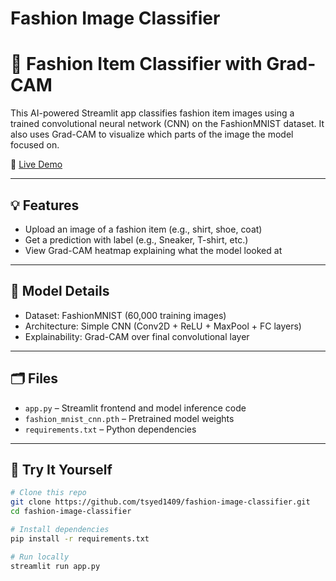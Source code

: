# Fashion Image Classifier
# 🧠 Fashion Item Classifier with Grad-CAM

This AI-powered Streamlit app classifies fashion item images using a trained convolutional neural network (CNN) on the FashionMNIST dataset. It also uses Grad-CAM to visualize which parts of the image the model focused on.

🔗 [Live Demo](https://tsyed1409-fashion-image-classifier.streamlit.app)

---

## 💡 Features

- Upload an image of a fashion item (e.g., shirt, shoe, coat)
- Get a prediction with label (e.g., Sneaker, T-shirt, etc.)
- View Grad-CAM heatmap explaining what the model looked at

---

## 🧠 Model Details

- Dataset: FashionMNIST (60,000 training images)
- Architecture: Simple CNN (Conv2D + ReLU + MaxPool + FC layers)
- Explainability: Grad-CAM over final convolutional layer

---

## 🗂 Files

- `app.py` – Streamlit frontend and model inference code
- `fashion_mnist_cnn.pth` – Pretrained model weights
- `requirements.txt` – Python dependencies

---

## 🧪 Try It Yourself

```bash
# Clone this repo
git clone https://github.com/tsyed1409/fashion-image-classifier.git
cd fashion-image-classifier

# Install dependencies
pip install -r requirements.txt

# Run locally
streamlit run app.py
